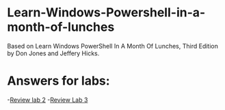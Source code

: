 # Learn-Windows-Powershell-in-a-month-of-lunches

Based on Learn Windows PowerShell In A Month Of Lunches, Third Edition by Don Jones and Jeffery Hicks.

<h1>Answers for labs:</h1>

-[Review lab 2](https://github.com/LinaPaliakova/Learn-Windows-Powershell-in-a-month-of-lunches/blob/master/Answers%20for%20Review%20Lab%202)
-[Review Lab 3](https://github.com/LinaPaliakova/Learn-Windows-Powershell-in-a-month-of-lunches/blob/master/Answers%20for%20Review%20Lab3)
